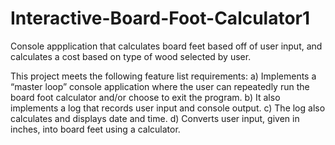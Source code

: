 # Interactive-Board-Foot-Calculator1
Console appplication that calculates board feet based off of user input, and calculates a cost based on type of wood selected by user.

This project meets the following feature list requirements: 
a) Implements a “master loop” console application where the user can repeatedly run the board foot calculator and/or choose to exit the program.
b) It also implements a log that records user input and console output.
c) The log also calculates and displays date and time.
d) Converts user input, given in inches, into board feet using a calculator.  



